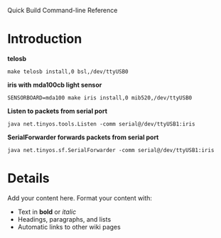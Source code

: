 Quick Build Command-line Reference

# Introduction #

**telosb**
```
make telosb install,0 bsl,/dev/ttyUSB0
```

**iris with mda100cb light sensor**
```
SENSORBOARD=mda100 make iris install,0 mib520,/dev/ttyUSB0
```

**Listen to packets from serial port**
```
java net.tinyos.tools.Listen -comm serial@/dev/ttyUSB1:iris
```

**SerialForwarder forwards packets from serial port**
```
java net.tinyos.sf.SerialForwarder -comm serial@/dev/ttyUSB1:iris
```

# Details #

Add your content here.  Format your content with:
  * Text in **bold** or _italic_
  * Headings, paragraphs, and lists
  * Automatic links to other wiki pages